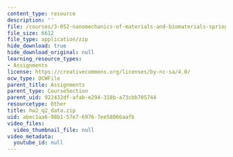 ```yaml
---
content_type: resource
description: ''
file: /courses/3-052-nanomechanics-of-materials-and-biomaterials-spring-2007/abec1aa698b157e769767ee58066aafb_hw2_q2_data.zip
file_size: 6612
file_type: application/zip
hide_download: true
hide_download_original: null
learning_resource_types:
- Assignments
license: https://creativecommons.org/licenses/by-nc-sa/4.0/
ocw_type: OCWFile
parent_title: Assignments
parent_type: CourseSection
parent_uid: 922432df-afab-e294-318b-a73cbb705744
resourcetype: Other
title: hw2_q2_data.zip
uid: abec1aa6-98b1-57e7-6976-7ee58066aafb
video_files:
  video_thumbnail_file: null
video_metadata:
  youtube_id: null
---
```

